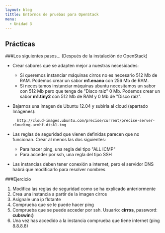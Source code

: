 ```yaml
---
layout: blog
tittle: Entornos de pruebas para OpenStack
menu:
  - Unidad 3
---
```

## Prácticas

###Los siguientes pasos... (Después de la instalación de OpenStack)

* Crear sabores que se adapten mejor a nuestras necesidades:
	* Si queremos instanciar máquinas cirros no es necesario 512 Mb de RAM. Podemos crear un sabor **m1.enano** con 256 Mb de RAM.
	* Si necesitamos instanciar máquinas ubuntu necesitamos un sabor con 512 Mb pero que tenga de "Disco raiz" 0 Mb. Podemos crear un sabor **m1.tiny2** con 512 Mb de RAM y 0 Mb de "Disco raíz".

* Bajarnos una imagen de Ubuntu 12.04 y subirla al cloud (apartado Imágenes):

        http://cloud-images.ubuntu.com/precise/current/precise-server-cloudimg-armhf-disk1.img

* Las reglas de seguridad que vienen definidas parecen que no funcionan. Crear al menos las dos siguientes:
	* Para hacer ping, una regla del tipo "ALL ICMP"
	* Para acceder por ssh, una regla del tipo SSH
* Las instancias deben tener conexión a internet, pero el servidor DNS habrá que modificarlo para resolver nombres


###Ejercicio

1. Modifica las reglas de seguridad como se ha explicado anteriormente
2. Crea una instancia a partir de la imagen cirros
3. Asígnale una ip flotante
4. Comprueba que se le puede hacer ping
5. Comprueba que se puede acceder por ssh. Usuario: **cirros**, password: **cubswin:)**
6. Una vez has accedido a la instancia comprueba que tiene internet (ping 8.8.8.8)




